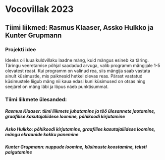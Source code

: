 # Vocovillak 2023
## Tiimi liikmed: Rasmus Klaaser, Assko Hulkko ja Kunter Grupmann
### Projekti idee
Ideeks oli luua kuldvillaku laadne mäng, kuid mängus esineb ka täring. Täringu veeretamise põhjal saadadud arvuga, valib programm mängijale 1-5 olevatest reast. 
Kui programm on valinud rea, siis mängija saab vastata ainult küsimustle, mis paiknesid hetkel olevas reas. Pärast vastatud küsimustele liigub mäng nii kaua edasi kuni
küsimused on otsas ning seejärel on mäng läbi ja lõpus näeb punktisummat.
### Tiimi liikmete ülesanded:
##### Rasmus Klaaser: tiimi liikmete juhatamine ja töö ülesannete jaotamine, graafilise kasutajaliidese loomine, põhikoodi kirjutamine
##### Asko Hulkko: põhikoodi kirjutamine, graafilise kasutajaliidese loomine, mängu ekraanide kokku panemine
##### Kunter Grupmann: nuppude loomine, küsimuste koostamine, teksti paigutamine
